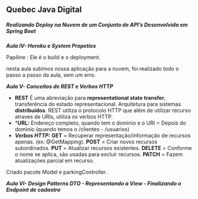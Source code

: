 ## Quebec Java Digital



##### Realizando Deploy na Nuvem de um Conjunto de API’s Desenvolvida em Spring Boot



***Aula IV- Heroku e System Propeties***

Papiline : Ele é o build e o deployment.

 nesta aula subimos nossa aplicação para a nuvem, foi realizado todo o passo a passo da aula, sem um erro.

***Aula V- Conceitos de REST e Verbos HTTP***

- **REST** É uma abreviação para **representational state transfer**, transferência do estado representacional. Arquitetura para sistemas **distribuidos**. REST utiliza o protocolo HTTP que além de utilizar recurso atraves de URIs, utiliza os verbos HTTP.
- ***URL:** Endereço completo, quando tem o dominio e o URI = Depois do dominio (quando temos o /clientes - /usuarios) 
- ***Verbos HTTP:*** **GET** = Recuperar representação/informação de recursos apenas. (ex: @GetMapping). **POST** = Criar novos recursos subordinados. **PUT** = Atualizar recursos existentes. **DELETE** = Conforme o nome se aplica, são usadas para excluir recursos. **PATCH** = Fazem atualizações parcial em recurso. 

Criado pacote Model e parkingController.

***Aula VI- Design Patterns DTO - Representando a View - Finalizando o Endpoint de cadastro***

